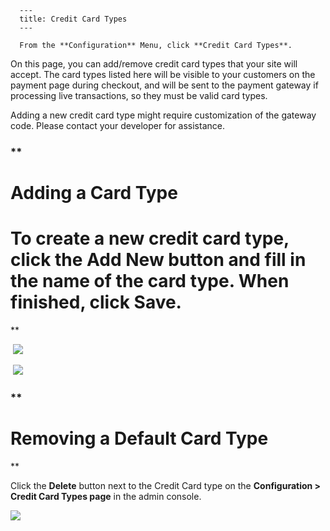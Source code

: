 
      ---
      title: Credit Card Types
      ---

      From the **Configuration** Menu, click **Credit Card Types**.  
  
On this page, you can add/remove credit card types that your site will accept. The card types listed here will be visible to your customers on the payment page during checkout, and will be sent to the payment gateway if processing live transactions, so they must be valid card types.  
  

Adding a new credit card type might require customization of the gateway code. Please contact your developer for assistance.

### **

Adding a Card Type
==================

To create a new credit card type, click the Add New button and fill in the name of the card type. When finished, click Save.
============================================================================================================================

**

  

 ![](images/1415314881189.png)  
  
  
 ![](images/1415314947406.png)  

  

### **

Removing a Default Card Type
============================

**

Click the **Delete** button next to the Credit Card type on the **Configuration > Credit Card Types page** in the admin console.  
  
![](images/1415315032520.png)
      
